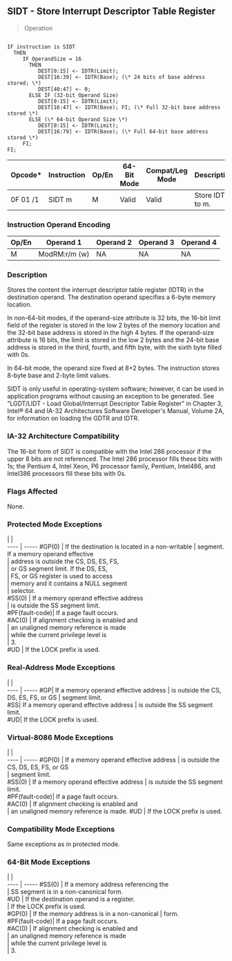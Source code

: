## SIDT - Store Interrupt Descriptor Table Register

> Operation
``` slim

IF instruction is SIDT
  THEN
     IF OperandSize = 16
       THEN
          DEST[0:15] <- IDTR(Limit);
          DEST[16:39] <- IDTR(Base); (\* 24 bits of base address stored; \*)
          DEST[40:47] <- 0;
       ELSE IF (32-bit Operand Size)
          DEST[0:15] <- IDTR(Limit);
          DEST[16:47] <- IDTR(Base); FI; (\* Full 32-bit base address stored \*)
       ELSE (\* 64-bit Operand Size \*)
          DEST[0:15] <- IDTR(Limit);
          DEST[16:79] <- IDTR(Base); (\* Full 64-bit base address stored \*)
     FI;
FI;

```

 Opcode\* | Instruction| Op/En| 64-Bit Mode| Compat/Leg Mode| Description     
 ---  | --- | --- | --- | --- | ---
 0F 01 /1| SIDT m     | M    | Valid      | Valid          | Store IDTR to m.

### Instruction Operand Encoding
 Op/En| Operand 1    | Operand 2| Operand 3| Operand 4
 ---  | --- | --- | --- | ---
 M    | ModRM:r/m (w)| NA       | NA       | NA       

### Description
Stores the content the interrupt descriptor table register (IDTR) in the destination
operand. The destination operand specifies a 6-byte memory location.

In non-64-bit modes, if the operand-size attribute is 32 bits, the 16-bit limit
field of the register is stored in the low 2 bytes of the memory location and
the 32-bit base address is stored in the high 4 bytes. If the operand-size attribute
is 16 bits, the limit is stored in the low 2 bytes and the 24-bit base address
is stored in the third, fourth, and fifth byte, with the sixth byte filled with
0s.

In 64-bit mode, the operand size fixed at 8+2 bytes. The instruction stores
8-byte base and 2-byte limit values.

SIDT is only useful in operating-system software; however, it can be used in
application programs without causing an exception to be generated. See “LGDT/LIDT - Load
Global/Interrupt Descriptor Table Register” in Chapter 3, Intel® 64 and IA-32
Architectures Software Developer's Manual, Volume 2A, for information on loading
the GDTR and IDTR.


### IA-32 Architecture Compatibility
The 16-bit form of SIDT is compatible with the Intel 286 processor if the upper
8 bits are not referenced. The Intel 286 processor fills these bits with 1s;
the Pentium 4, Intel Xeon, P6 processor family, Pentium, Intel486, and Intel386
processors fill these bits with 0s.



### Flags Affected
None.


### Protected Mode Exceptions
   | |  
---- | -----
 #GP(0)         | If the destination is located in a non-writable
                | segment. If a memory operand effective         
                | address is outside the CS, DS, ES, FS,         
                | or GS segment limit. If the DS, ES,            
                | FS, or GS register is used to access           
                | memory and it contains a NULL segment          
                | selector.                                      
 #SS(0)         | If a memory operand effective address          
                | is outside the SS segment limit.               
 #PF(fault-code)| If a page fault occurs.                        
 #AC(0)         | If alignment checking is enabled and           
                | an unaligned memory reference is made          
                | while the current privilege level is           
                | 3.                                             
 #UD            | If the LOCK prefix is used.                    

### Real-Address Mode Exceptions
   | |  
---- | -----
 #GP| If a memory operand effective address
    | is outside the CS, DS, ES, FS, or GS 
    | segment limit.                       
 #SS| If a memory operand effective address
    | is outside the SS segment limit.     
 #UD| If the LOCK prefix is used.          

### Virtual-8086 Mode Exceptions
   | |  
---- | -----
 #GP(0)         | If a memory operand effective address 
                | is outside the CS, DS, ES, FS, or GS  
                | segment limit.                        
 #SS(0)         | If a memory operand effective address 
                | is outside the SS segment limit.      
 #PF(fault-code)| If a page fault occurs.               
 #AC(0)         | If alignment checking is enabled and  
                | an unaligned memory reference is made.
 #UD            | If the LOCK prefix is used.           

### Compatibility Mode Exceptions
Same exceptions as in protected mode.


### 64-Bit Mode Exceptions
   | |  
---- | -----
 #SS(0)         | If a memory address referencing the        
                | SS segment is in a non-canonical form.     
 #UD            | If the destination operand is a register.  
                | If the LOCK prefix is used.                
 #GP(0)         | If the memory address is in a non-canonical
                | form.                                      
 #PF(fault-code)| If a page fault occurs.                    
 #AC(0)         | If alignment checking is enabled and       
                | an unaligned memory reference is made      
                | while the current privilege level is       
                | 3.                                         

